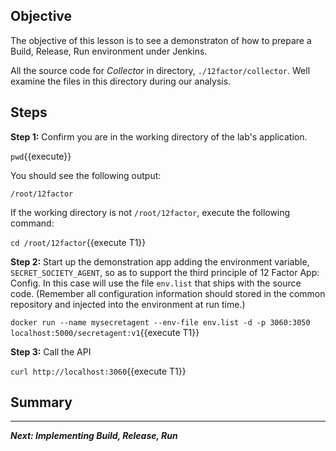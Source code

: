 ## Objective
The objective of this lesson is to see a demonstraton of how to prepare a Build, Release, Run environment under Jenkins.

All the source code for *Collector* in directory, `./12factor/collector`. Well examine the files in this directory during our analysis.


## Steps

**Step 1:** Confirm you are in the working directory of the lab's application.

`pwd`{{execute}}

You should see the following output:

`/root/12factor`

If the working directory is not `/root/12factor`, execute the following command:

`cd /root/12factor`{{execute T1}}

**Step 2:** Start up the demonstration app adding the environment variable, `SECRET_SOCIETY_AGENT`, so as to support the third principle of 12 Factor App: Config. In this case will use the file `env.list` that ships with the source code. (Remember all configuration information should stored in the common repository and injected into the environment at run time.)

`docker run --name mysecretagent --env-file env.list -d -p 3060:3050 localhost:5000/secretagent:v1`{{execute T1}}

**Step 3:** Call the API

`curl http://localhost:3060`{{execute T1}}

## Summary


---

***Next: Implementing Build, Release, Run***


